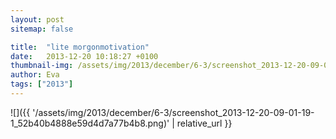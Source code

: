 ```yaml
---
layout: post
sitemap: false

title:  "lite morgonmotivation"
date:   2013-12-20 10:18:27 +0100
thumbnail-img: /assets/img/2013/december/6-3/screenshot_2013-12-20-09-01-19-1_52b40b4888e59d4d7a77b4b8.png
author: Eva
tags: ["2013"]
---
```




![]({{ '/assets/img/2013/december/6-3/screenshot_2013-12-20-09-01-19-1_52b40b4888e59d4d7a77b4b8.png)'  | relative_url }}


